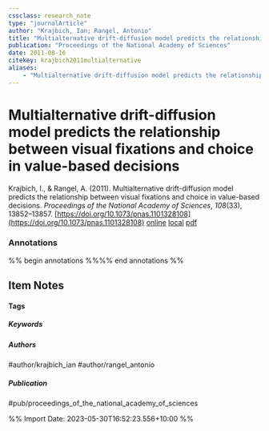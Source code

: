 ```yaml
---
cssclass: research_note
type: "journalArticle"
author: "Krajbich, Ian; Rangel, Antonio"
title: "Multialternative drift-diffusion model predicts the relationship between visual fixations and choice in value-based decisions"
publication: "Proceedings of the National Academy of Sciences"
date: 2011-08-16
citekey: krajbich2011multialternative
aliases: 
    - "Multialternative drift-diffusion model predicts the relationship between visual fixations and choice in value-based decisions"
---
```


# Multialternative drift-diffusion model predicts the relationship between visual fixations and choice in value-based decisions

Krajbich, I., & Rangel, A. (2011). Multialternative drift-diffusion model predicts the relationship between visual fixations and choice in value-based decisions. _Proceedings of the National Academy of Sciences_, _108_(33), 13852–13857. [https://doi.org/10.1073/pnas.1101328108](https://doi.org/10.1073/pnas.1101328108)
[online](http://zotero.org/users/local/kZl3QdXV/items/54JNKRFM) [local](zotero://select/library/items/54JNKRFM) [pdf](file:///home/gjc216/Zotero/storage/2IGZCB4T/Krajbich%20and%20Rangel%20-%202011%20-%20Multialternative%20drift-diffusion%20model%20predicts%20th.pdf)
 

 
### Annotations
%% begin annotations %%%% end annotations %%

## Item Notes

#### Tags

##### Keywords



##### Authors

#author/krajbich_ian #author/rangel_antonio

##### Publication

#pub/proceedings_of_the_national_academy_of_sciences


%% Import Date: 2023-05-30T16:52:23.556+10:00 %%
